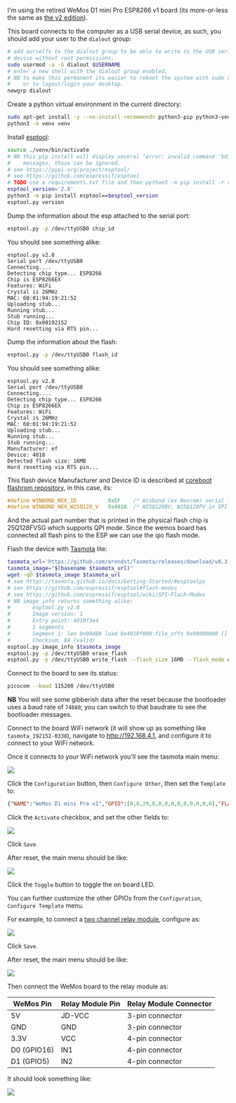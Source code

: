 I'm using the retired WeMos D1 mini Pro ESP8266 v1 board (its more-or-less the same as [the v2 edition](https://www.wemos.cc/en/latest/d1/d1_mini_pro.html)).

This board connects to the computer as a USB serial device, as such, you should add your user to the `dialout` group:

```bash
# add ourselfs to the dialout group to be able to write to the USB serial
# device without root permissions.
sudo usermod -a -G dialout $USERNAME
# enter a new shell with the dialout group enabled.
# NB to make this permanent its easier to reboot the system with sudo reboot
#    or to logout/login your desktop.
newgrp dialout
```

Create a python virtual environment in the current directory:

```bash
sudo apt-get install -y --no-install-recommends python3-pip python3-venv
python3 -m venv venv
```

Install [esptool](https://github.com/espressif/esptool):

```bash
source ./venv/bin/activate
# NB this pip install will display several "error: invalid command 'bdist_wheel'"
#    messages, those can be ignored.
# see https://pypi.org/project/esptool/
# see https://github.com/espressif/esptool
# TODO use a requirements.txt file and then python3 -m pip install -r requirements.txt
esptool_version='2.8'
python3 -m pip install esptool==$esptool_version
esptool.py version
```

Dump the information about the esp attached to the serial port:

```bash
esptool.py -p /dev/ttyUSB0 chip_id
```

You should see something alike:

```plain
esptool.py v2.8
Serial port /dev/ttyUSB0
Connecting....
Detecting chip type... ESP8266
Chip is ESP8266EX
Features: WiFi
Crystal is 26MHz
MAC: 60:01:94:19:21:52
Uploading stub...
Running stub...
Stub running...
Chip ID: 0x00192152
Hard resetting via RTS pin...
```

Dump the information about the flash:

```bash
esptool.py -p /dev/ttyUSB0 flash_id
```

You should see something alike:

```plain
esptool.py v2.8
Serial port /dev/ttyUSB0
Connecting....
Detecting chip type... ESP8266
Chip is ESP8266EX
Features: WiFi
Crystal is 26MHz
MAC: 60:01:94:19:21:52
Uploading stub...
Running stub...
Stub running...
Manufacturer: ef
Device: 4018
Detected flash size: 16MB
Hard resetting via RTS pin...
```

This flash device Manufacturer and Device ID is described at [coreboot flashrom repository](https://review.coreboot.org/cgit/flashrom.git/tree/flashchips.h), in this case, its:

```c
#define WINBOND_NEX_ID          0xEF    /* Winbond (ex Nexcom) serial flashes */
#define WINBOND_NEX_W25Q128_V   0x4018  /* W25Q128BV; W25Q128FV in SPI mode (default) */
```

And the actual part number that is printed in the physical flash chip is 25Q128FVSG which supports QPI mode. Since the wemos board has connected all flash pins to the ESP we can use the qio flash mode.

Flash the device with [Tasmota](https://github.com/arendst/Tasmota) lite:

```bash
tasmota_url='https://github.com/arendst/Tasmota/releases/download/v8.3.1/tasmota-lite.bin'
tasmota_image="$(basename $tasmota_url)"
wget -qO $tasmota_image $tasmota_url
# see https://tasmota.github.io/docs/Getting-Started/#esptoolpy
# see https://github.com/espressif/esptool#flash-modes
# see https://github.com/espressif/esptool/wiki/SPI-Flash-Modes
# NB image_info returns something alike:
#       esptool.py v2.8
#       Image version: 1
#       Entry point: 4010f3e4
#       1 segments
#       Segment 1: len 0x00d80 load 0x4010f000 file_offs 0x00000008 []
#       Checksum: 84 (valid)
esptool.py image_info $tasmota_image
esptool.py -p /dev/ttyUSB0 erase_flash
esptool.py -p /dev/ttyUSB0 write_flash --flash_size 16MB --flash_mode qio 0x0 $tasmota_image
```

Connect to the board to see its status:

```bash
picocom --baud 115200 /dev/ttyUSB0
```

**NB** You will see some gibberish data after the reset because the bootloader uses a baud rate of `74880`; you can switch to that baudrate to see the bootloader messages.

Connect to the board WiFi network (it will show up as something like `tasmota_192152-0338`), navigate to http://192.168.4.1, and configure it to connect to your WiFi network.

Once it connects to your WiFi network you'll see the tasmota main menu:

![](tasmota-default-main-menu.png)

Click the `Configuration` button, then `Configure Other`, then set the `Template` to:

```json
{"NAME":"WeMos D1 mini Pro v1","GPIO":[0,0,29,0,0,0,0,0,0,0,0,0,0],"FLAG":0,"BASE":18}
```

Click the `Activate` checkbox, and set the other fields to:

![](tasmota-configuration-configure-other-menu.png)

Click `Save`.

After reset, the main menu should be like:

![](tasmota-main-menu.png)

Click the `Toggle` button to toggle the on board LED.

You can further customize the other GPIOs from the `Configuration`, `Configure Template` menu.

For example, to connect a [two channel relay module](https://www.youtube.com/watch?v=b6ZagKRnRdM), configure as:

![](tasmota-configuration-configure-template-relay-module.png)

Click `Save`.

After reset, the main menu should be like:

![](tasmota-main-menu-relay-module.png)

Then connect the WeMos board to the relay module as:

| WeMos Pin   | Relay Module Pin | Relay Module Connector |
|-------------|------------------|------------------------|
| 5V          | JD-VCC           | 3-pin connector        |
| GND         | GND              | 3-pin connector        |
| 3.3V        | VCC              | 4-pin connector        |
| D0 (GPIO16) | IN1              | 4-pin connector        |
| D1 (GPIO5)  | IN2              | 4-pin connector        |

It should look something like:

![](breadboard-wemos-relay-module.jpg)

